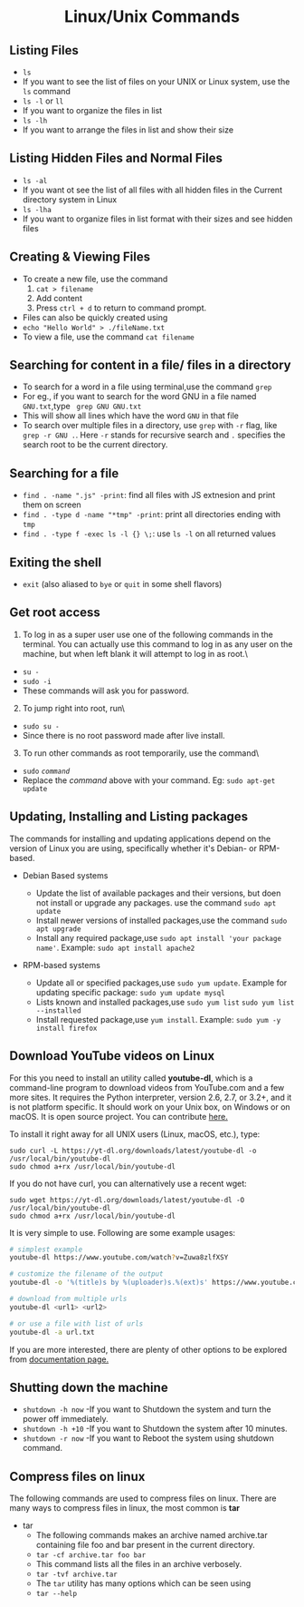 <h1 align="center">Linux/Unix Commands</h1>

## Listing Files
- `ls`
- If you want to see the list of files on your UNIX or Linux system, use the `ls` command
- `ls -l` or `ll`
- If you want to organize the files in list
- `ls -lh`
- If you want to arrange the files in list and show their size


## Listing Hidden Files and Normal Files
- `ls -al`
- If you want ot see the list of all files with all hidden files in the Current directory system in Linux
- `ls -lha`
- If you want to organize files in list format with their sizes and see hidden files

## Creating & Viewing Files
- To create a new file, use the command
  1. `cat > filename`
  2. Add content
  3. Press `ctrl + d` to return to command prompt.
- Files can also be quickly created using 
- ```echo "Hello World" > ./fileName.txt```
- To view a file, use the command `cat filename`

## Searching for content in a file/ files in a directory
- To search for a word in a file using terminal,use the command ```grep```
- For eg., if you want to search for the word GNU in a file named ```GNU.txt```,type ``` grep GNU GNU.txt```
- This will show all lines which have the word ```GNU``` in that file
- To search over multiple files in a directory, use ```grep``` with ```-r``` flag, like ``` grep -r GNU .```. Here ```-r``` stands for recursive search and ```.``` specifies the search root to be the current directory.

## Searching for a file
- `find . -name ".js" -print`: find all files with JS extnesion and print them on screen
- `find . -type d -name "*tmp" -print`: print all directories ending with `tmp`
- `find . -type f -exec ls -l {} \;`: use `ls -l` on all returned values

## Exiting the shell
- `exit` (also aliased to `bye` or `quit` in some shell flavors)

## Get root access
1. To log in as a super user use one of the following commands in the terminal. You can actually use this command to log in as any user on the machine, but when left blank it will attempt to log in as root.\
  - `su -`
  - `sudo -i`
  - These commands will ask you for password.
2. To jump right into root, run\
  - `sudo su -`
  - Since there is no root password made after live install.
3. To run other commands as root temporarily, use the command\
  - `sudo` *`command`*
  - Replace the *command* above with your command. Eg: `sudo apt-get update`

## Updating, Installing and Listing packages

The commands for installing and updating applications depend on the version of Linux you are using, specifically whether it's Debian- or RPM-based.

* Debian Based systems
  - Update the list of available packages and their versions, but doen not install or upgrade any packages. use the command ```sudo apt update```
  - Install newer versions of installed packages,use the command ```sudo apt upgrade```
  - Install any required package,use ```sudo apt install 'your package name'```. Example: ```sudo apt install apache2```
  
* RPM-based systems
  - Update all or specified packages,use ```sudo yum update```. Example for updating specific package: ```sudo yum update mysql```
  - Lists known and installed packages,use ```sudo yum list``` ```sudo yum list --installed```
  - Install requested package,use ```yum install```. Example: ```sudo yum -y install firefox```
  
## Download YouTube videos on Linux

For this you need to install an utility called **youtube-dl**, which is a command-line program to download videos from YouTube.com and a few more sites. It requires the Python interpreter, version 2.6, 2.7, or 3.2+, and it is not platform specific. It should work on your Unix box, on Windows or on macOS. It is open source project. You can contribute [here.](https://github.com/ytdl-org/youtube-dl)

To install it right away for all UNIX users (Linux, macOS, etc.), type:

    sudo curl -L https://yt-dl.org/downloads/latest/youtube-dl -o /usr/local/bin/youtube-dl
    sudo chmod a+rx /usr/local/bin/youtube-dl

If you do not have curl, you can alternatively use a recent wget:

    sudo wget https://yt-dl.org/downloads/latest/youtube-dl -O /usr/local/bin/youtube-dl
    sudo chmod a+rx /usr/local/bin/youtube-dl

It is very simple to use. Following are some example usages:

```bash
# simplest example
youtube-dl https://www.youtube.com/watch?v=Zuwa8zlfXSY

# customize the filename of the output
youtube-dl -o '%(title)s by %(uploader)s.%(ext)s' https://www.youtube.com/watch?v=Zuwa8zlfXSY

# download from multiple urls
youtube-dl <url1> <url2>

# or use a file with list of urls
youtube-dl -a url.txt

```
If you are more interested, there are plenty of other options to be explored from [documentation page.](https://github.com/ytdl-org/youtube-dl)

## Shutting down the machine
- `shutdown -h now`
-If you want to Shutdown the system and turn the power off immediately.
- `shutdown -h +10`
-If you want to Shutdown the system after 10 minutes. 
- `shutdown -r now`
-If you want to Reboot the system using shutdown command.

## Compress files on linux

The following commands are used to compress files on linux. There are many ways to compress files in linux, the most common is **tar**

* tar
  - The following commands makes an archive named archive.tar containing file foo and bar present in the current directory.
  - ```tar -cf archive.tar foo bar```
  - This command lists all the files in an archive verbosely.
  - ```tar -tvf archive.tar```
  - The `tar` utility has many options which can be seen using
  - ```tar --help```
  
